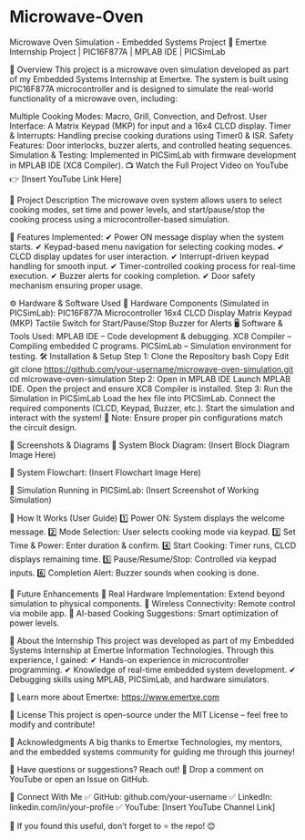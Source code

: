 # Microwave-Oven

Microwave Oven Simulation - Embedded Systems Project
🚀 Emertxe Internship Project | PIC16F877A | MPLAB IDE | PICSimLab

📌 Overview
This project is a microwave oven simulation developed as part of my Embedded Systems Internship at Emertxe. The system is built using PIC16F877A microcontroller and is designed to simulate the real-world functionality of a microwave oven, including:

Multiple Cooking Modes: Macro, Grill, Convection, and Defrost.
User Interface: A Matrix Keypad (MKP) for input and a 16x4 CLCD display.
Timer & Interrupts: Handling precise cooking durations using Timer0 & ISR.
Safety Features: Door interlocks, buzzer alerts, and controlled heating sequences.
Simulation & Testing: Implemented in PICSimLab with firmware development in MPLAB IDE (XC8 Compiler).
📺 Watch the Full Project Video on YouTube 👉 [Insert YouTube Link Here]

📜 Project Description
The microwave oven system allows users to select cooking modes, set time and power levels, and start/pause/stop the cooking process using a microcontroller-based simulation.

🔹 Features Implemented:
✔ Power ON message display when the system starts.
✔ Keypad-based menu navigation for selecting cooking modes.
✔ CLCD display updates for user interaction.
✔ Interrupt-driven keypad handling for smooth input.
✔ Timer-controlled cooking process for real-time execution.
✔ Buzzer alerts for cooking completion.
✔ Door safety mechanism ensuring proper usage.

⚙️ Hardware & Software Used
🔧 Hardware Components (Simulated in PICSimLab):
PIC16F877A Microcontroller
16x4 CLCD Display
Matrix Keypad (MKP)
Tactile Switch for Start/Pause/Stop
Buzzer for Alerts
🖥️ Software & Tools Used:
MPLAB IDE – Code development & debugging.
XC8 Compiler – Compiling embedded C programs.
PICSimLab – Simulation environment for testing.
🛠️ Installation & Setup
Step 1: Clone the Repository
bash
Copy
Edit
git clone https://github.com/your-username/microwave-oven-simulation.git
cd microwave-oven-simulation
Step 2: Open in MPLAB IDE
Launch MPLAB IDE.
Open the project and ensure XC8 Compiler is installed.
Step 3: Run the Simulation in PICSimLab
Load the hex file into PICSimLab.
Connect the required components (CLCD, Keypad, Buzzer, etc.).
Start the simulation and interact with the system!
📌 Note: Ensure proper pin configurations match the circuit design.

📸 Screenshots & Diagrams
🔹 System Block Diagram:
(Insert Block Diagram Image Here)

🔹 System Flowchart:
(Insert Flowchart Image Here)

🔹 Simulation Running in PICSimLab:
(Insert Screenshot of Working Simulation)

📌 How It Works (User Guide)
1️⃣ Power ON: System displays the welcome message.
2️⃣ Mode Selection: User selects cooking mode via keypad.
3️⃣ Set Time & Power: Enter duration & confirm.
4️⃣ Start Cooking: Timer runs, CLCD displays remaining time.
5️⃣ Pause/Resume/Stop: Controlled via keypad inputs.
6️⃣ Completion Alert: Buzzer sounds when cooking is done.

🚀 Future Enhancements
🔹 Real Hardware Implementation: Extend beyond simulation to physical components.
🔹 Wireless Connectivity: Remote control via mobile app.
🔹 AI-based Cooking Suggestions: Smart optimization of power levels.

📢 About the Internship
This project was developed as part of my Embedded Systems Internship at Emertxe Information Technologies. Through this experience, I gained:
✔ Hands-on experience in microcontroller programming.
✔ Knowledge of real-time embedded system development.
✔ Debugging skills using MPLAB, PICSimLab, and hardware simulators.

🔗 Learn more about Emertxe: https://www.emertxe.com

📜 License
This project is open-source under the MIT License – feel free to modify and contribute!

🙏 Acknowledgments
A big thanks to Emertxe Technologies, my mentors, and the embedded systems community for guiding me through this journey!

📧 Have questions or suggestions? Reach out!
💬 Drop a comment on YouTube or open an Issue on GitHub.

📌 Connect With Me
✅ GitHub: github.com/your-username
✅ LinkedIn: linkedin.com/in/your-profile
✅ YouTube: [Insert YouTube Channel Link]

🎯 If you found this useful, don’t forget to ⭐ the repo! 😊
